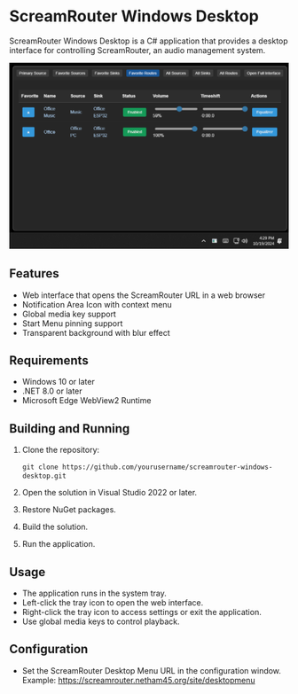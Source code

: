 # ScreamRouter Windows Desktop

ScreamRouter Windows Desktop is a C# application that provides a desktop interface for controlling ScreamRouter, an audio management system.

![ScreamRouter Windows Desktop Screenshot](/screenshot.png)


## Features

- Web interface that opens the ScreamRouter URL in a web browser
- Notification Area Icon with context menu
- Global media key support
- Start Menu pinning support
- Transparent background with blur effect

## Requirements

- Windows 10 or later
- .NET 8.0 or later
- Microsoft Edge WebView2 Runtime

## Building and Running

1. Clone the repository:
   ```
   git clone https://github.com/yourusername/screamrouter-windows-desktop.git
   ```

2. Open the solution in Visual Studio 2022 or later.

3. Restore NuGet packages.

4. Build the solution.

5. Run the application.

## Usage

- The application runs in the system tray.
- Left-click the tray icon to open the web interface.
- Right-click the tray icon to access settings or exit the application.
- Use global media keys to control playback.

## Configuration

- Set the ScreamRouter Desktop Menu URL in the configuration window. Example: https://screamrouter.netham45.org/site/desktopmenu